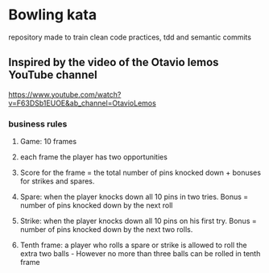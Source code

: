 # Bowling kata
repository made to train clean code practices, tdd and semantic commits

## Inspired by the video of the Otavio lemos YouTube channel
https://www.youtube.com/watch?v=F63DSb1EUOE&ab_channel=OtavioLemos

### business rules
1. Game: 10 frames

2. each frame the player has two opportunities

3. Score for the frame = the total number of pins knocked down + bonuses for strikes and spares.

4. Spare: when the player knocks down all 10 pins in two tries. Bonus = number of pins knocked down by the next roll

5. Strike: when the player knocks down all 10 pins on his first try. Bonus = number of pins knocked down by the next two rolls.

6. Tenth frame: a player who rolls a spare or strike is allowed to roll the extra two balls - However no more than three balls can be rolled in tenth frame
